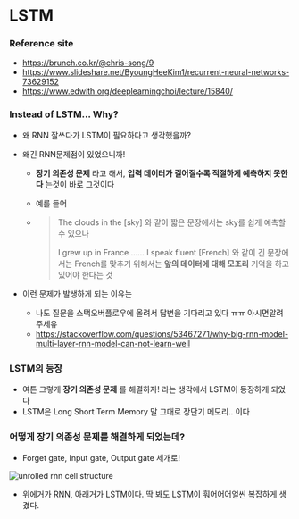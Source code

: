# LSTM

### Reference site

* https://brunch.co.kr/@chris-song/9
* https://www.slideshare.net/ByoungHeeKim1/recurrent-neural-networks-73629152
* https://www.edwith.org/deeplearningchoi/lecture/15840/



### Instead of LSTM... Why?

* 왜 RNN 잘쓰다가 LSTM이 필요하다고 생각했을까?

* 왜긴 RNN문제점이 있었으니까!

  * **장기 의존성 문제** 라고 해서, **입력 데이터가 길어질수록 적절하게 예측하지 못한다** 는것이 바로 그것이다

  * 예를 들어

  * > The clouds in the [sky] 와 같이 짧은 문장에서는 sky를 쉽게 예측할 수 있으나
    >
    > I grew up in France …… I speak fluent [French] 와 같이 긴 문장에서는 French를 맞추기 위해서는 **앞의 데이터에 대해 모조리** 기억을 하고 있어야 한다는 것

* 이런 문제가 발생하게 되는 이유는

  * 나도 질문을 스택오버플로우에 올려서 답변을 기다리고 있다 ㅠㅠ 아시면알려주세유
  * https://stackoverflow.com/questions/53467271/why-big-rnn-model-multi-layer-rnn-model-can-not-learn-well


### LSTM의 등장

* 여튼 그렇게 **장기 의존성 문제** 를 해결하자! 라는 생각에서 LSTM이 등장하게 되었다
* LSTM은 Long Short Term Memory 말 그대로 장단기 메모리.. 이다



### 어떻게 장기 의존성 문제를 해결하게 되었는데?

* Forget gate, Input gate, Output gate 세개로!

![unrolled rnn cell structure](https://d3ansictanv2wj.cloudfront.net/figure1-4ee485edcb5d51bbed8e4fa14d54a649.jpg)



* 위에거가 RNN, 아래거가 LSTM이다. 딱 봐도 LSTM이 훠어어어얼씬 복잡하게 생겼다.




